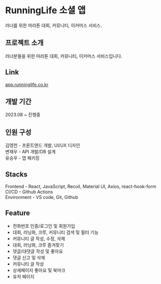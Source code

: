 # RunningLife 소셜 앱
러너를 위한 마라톤 대회, 커뮤니티, 이커머스 서비스.

## 프로젝트 소개
러너분들을 위한 마라톤 대회, 커뮤니티, 이커머스 서비스입니다.

## Link
[app.runninglife.co.kr](https://app.runninglife.co.kr/)

## 개발 기간
2023.08 ~ 진행중

## 인원 구성
김영천 - 프론트엔드 개발, UI/UX 디자인
<br>
변재우 - API 개발/DB 설계
<br>
유승우 - 앱 패키징

## Stacks
Frontend - React, JavaScript, Recoil, Material UI, Axios, react-hook-form
<br>
CI/CD - Github Actions
<br>
Environment - VS code, Git, Github

## Feature
* 전화번호 인증/로그인 및 회원가입
* 대회, 러닝화, 크루, 커뮤니티 검색 및 필터 기능
* 커뮤니티 글 작성, 수정, 삭제
* 대회, 러닝화, 크루 즐겨찾기
* 댓글/대댓글 작성 및 좋아요
* 댓글 신고 및 삭제
* 커뮤니티 글 작성
* 상세페이지 좋아요 및 북마크
* 유저 페이지
